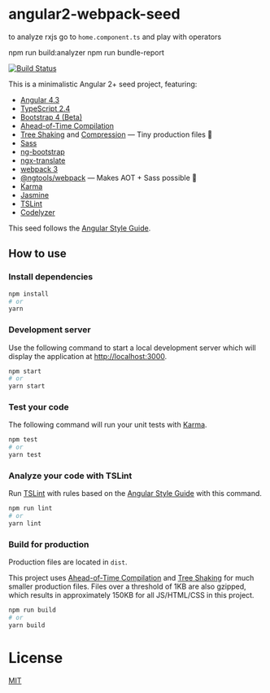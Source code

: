 # angular2-webpack-seed

to analyze rxjs go to `home.component.ts` and play with operators

npm run build:analyzer
npm run bundle-report

[![Build Status](https://travis-ci.org/fgladisch/angular2-webpack-seed.svg?branch=master)](https://travis-ci.org/fgladisch/angular2-webpack-seed)

This is a minimalistic Angular 2+ seed project, featuring:
* [Angular 4.3](https://angular.io)
* [TypeScript 2.4](https://www.typescriptlang.org)
* [Bootstrap 4 (Beta)](https://getbootstrap.com)
* [Ahead-of-Time Compilation](https://angular.io/guide/aot-compiler)
* [Tree Shaking](https://webpack.js.org/guides/tree-shaking) and [Compression](https://github.com/webpack-contrib/compression-webpack-plugin) — Tiny production files :mouse2:
* [Sass](http://sass-lang.com)
* [ng-bootstrap](https://ng-bootstrap.github.io)
* [ngx-translate](http://www.ngx-translate.com)
* [webpack 3](https://webpack.github.io)
* [@ngtools/webpack](https://www.npmjs.com/package/@ngtools/webpack) — Makes AOT + Sass possible :tada:
* [Karma](https://karma-runner.github.io)
* [Jasmine](http://jasmine.github.io)
* [TSLint](https://palantir.github.io/tslint)
* [Codelyzer](https://github.com/mgechev/codelyzer)

This seed follows the [Angular Style Guide](https://angular.io/docs/ts/latest/guide/style-guide.html).

## How to use

### Install dependencies

```bash
npm install
# or
yarn
```

### Development server

Use the following command to start a local development server which will display the application at [http://localhost:3000](http://localhost:3000).

```bash
npm start
# or
yarn start
```

### Test your code

The following command will run your unit tests with [Karma](https://karma-runner.github.io).

```bash
npm test
# or
yarn test
```

### Analyze your code with TSLint

Run [TSLint](https://github.com/palantir/tslint) with rules based on the [Angular Style Guide](https://angular.io/docs/ts/latest/guide/style-guide.html) with this command.

```bash
npm run lint
# or
yarn lint
```

### Build for production

Production files are located in `dist`.

This project uses [Ahead-of-Time Compilation](https://angular.io/guide/aot-compiler) and [Tree Shaking](https://webpack.js.org/guides/tree-shaking) for much smaller production files. Files over a threshold of 1KB are also gzipped, which results in approximately 150KB for all JS/HTML/CSS in this project.

```bash
npm run build
# or
yarn build
```

# License
[MIT](/LICENSE)

